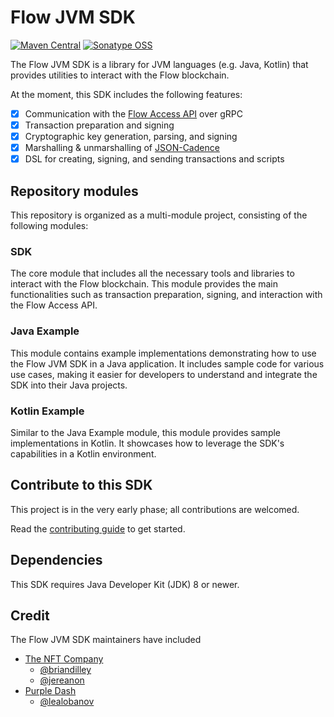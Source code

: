 # Flow JVM SDK

[![Maven Central](https://img.shields.io/maven-central/v/org.onflow/flow-jvm-sdk)](https://search.maven.org/search?q=g:com.nftco%20AND%20a:flow-jvm-sdk) 
[![Sonatype OSS](https://img.shields.io/nexus/s/org.onflow/flow-jvm-sdk?label=snapshot&server=https%3A%2F%2Fs01.oss.sonatype.org%2F)](https://s01.oss.sonatype.org/content/repositories/snapshots/com/nftco/flow-jvm-sdk/)

The Flow JVM SDK is a library for JVM languages (e.g. Java, Kotlin) that provides
utilities to interact with the Flow blockchain.

At the moment, this SDK includes the following features:
- [x] Communication with the [Flow Access API](https://docs.onflow.org/access-api) over gRPC 
- [x] Transaction preparation and signing
- [x] Cryptographic key generation, parsing, and signing
- [x] Marshalling & unmarshalling of [JSON-Cadence](https://docs.onflow.org/cadence/json-cadence-spec/)
- [x] DSL for creating, signing, and sending transactions and scripts

## Repository modules

This repository is organized as a multi-module project, consisting of the following modules:

### SDK
The core module that includes all the necessary tools and libraries to interact with the Flow blockchain. This module provides the main functionalities such as transaction preparation, signing, and interaction with the Flow Access API.

### Java Example
This module contains example implementations demonstrating how to use the Flow JVM SDK in a Java application. It includes sample code for various use cases, making it easier for developers to understand and integrate the SDK into their Java projects.

### Kotlin Example
Similar to the Java Example module, this module provides sample implementations in Kotlin. It showcases how to leverage the SDK's capabilities in a Kotlin environment.

## Contribute to this SDK

This project is in the very early phase; all contributions are welcomed.

Read the [contributing guide](https://github.com/the-nft-company/flow-jvm-sdk/blob/main/CONTRIBUTING.md) to get started.

## Dependencies

This SDK requires Java Developer Kit (JDK) 8 or newer.

## Credit

The Flow JVM SDK maintainers have included
* [The NFT Company](https://nftco.com)
   * [@briandilley](https://github.com/briandilley)  
   * [@jereanon](https://github.com/jereanon) 
* [Purple Dash](https://purpledash.dev)
   * [@lealobanov](https://github.com/lealobanov)
 
     
